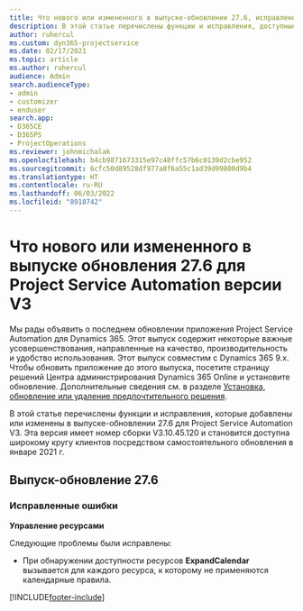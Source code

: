 ```yaml
---
title: Что нового или измененного в выпуске-обновлении 27.6, исправление, Project Service Automation, исправление V3
description: В этой статье перечислены функции и исправления, доступные в выпуске-обновлении с исправлениями 27.6 для Project Service Automation, V3.
author: ruhercul
ms.custom: dyn365-projectservice
ms.date: 02/17/2021
ms.topic: article
ms.author: ruhercul
audience: Admin
search.audienceType:
- admin
- customizer
- enduser
search.app:
- D365CE
- D365PS
- ProjectOperations
ms.reviewer: johnmichalak
ms.openlocfilehash: b4cb9871673315e97c40ffc57b6c0139d2cbe952
ms.sourcegitcommit: 6cfc50d89528df977a8f6a55c1ad39d99800d9b4
ms.translationtype: HT
ms.contentlocale: ru-RU
ms.lasthandoff: 06/03/2022
ms.locfileid: "8918742"
---
```

# <a name="whats-new-or-changed-in-project-service-automation-update-release-276-v3"></a>Что нового или измененного в выпуске обновления 27.6 для Project Service Automation версии V3

Мы рады объявить о последнем обновлении приложения Project Service Automation для Dynamics 365. Этот выпуск содержит некоторые важные усовершенствования, направленные на качество, производительность и удобство использования. Этот выпуск совместим с Dynamics 365 9.x. Чтобы обновить приложение до этого выпуска, посетите страницу решений Центра администрирования Dynamics 365 Online и установите обновление. Дополнительные сведения см. в разделе [Установка, обновление или удаление предпочтительного решения](/power-platform/admin/install-remove-preferred-solution).

В этой статье перечислены функции и исправления, которые добавлены или изменены в выпуске-обновлении 27.6 для Project Service Automation V3. Эта версия имеет номер сборки V3.10.45.120 и становится доступна широкому кругу клиентов посредством самостоятельного обновления в январе 2021 г.

## <a name="update-release-276"></a>Выпуск-обновление 27.6

### <a name="bug-fixes"></a>Исправленные ошибки


**Управление ресурсами**

Следующие проблемы были исправлены:

- При обнаружении доступности ресурсов **ExpandCalendar** вызывается для каждого ресурса, к которому не применяются календарные правила.


[!INCLUDE[footer-include](../includes/footer-banner.md)]
